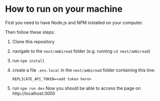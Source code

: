 # How to run on your machine

First you need to have Node.js and NPM installed on your computer.

Then follow these steps:

1. Clone this repository
2. navigate to the `next/ambiread` folder (e.g. running `cd next/ambiread`)
3. run `npm install`
4. create a file `.env.local` in the `next/ambiread` folder containing this line:

   ```
   REPLICATE_API_TOKEN=<add token here>
   ```

5. run `npm run dev`
   Now you should be able to access the page on http://localhost:3000
